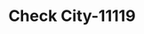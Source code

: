 ---
f_zip-code: 84088
f_state-code: UT
title: Check City-11119
f_phone: 801-282-8848
f_city-only: West Jordan
f_address: 3758 West 7800 South West Jordan
f_location-unique-id: '11119'
slug: check-city-11119
updated-on: '2024-05-30T13:46:58.046Z'
created-on: '2024-05-30T13:36:59.803Z'
published-on: '2024-05-30T13:54:32.469Z'
f_city-state: cms/city/west-jordan-ut.md
f_company: cms/company/check-city.md
f_state: cms/state/utah.md
layout: '[payday-loan].html'
tags: payday-loan
---